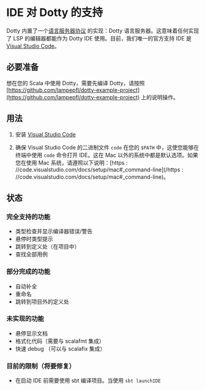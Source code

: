 # IDE 对 Dotty 的支持

Dotty 内置了一个[语言服务器协议](https://github.com/Microsoft/language-server-protocol) 的实现：Dotty 语言服务器。这意味着任何实现了 LSP 的编辑器都能作为 Dotty IDE 使用。目前，我们唯一的官方支持 IDE 是 [Visual Studio Code](https://code.visualstudio.com/)。

## 必要准备

想在您的 Scala 中使用 Dotty，需要先编译 Dotty，请按照 [https://github.com/lampepfl/dotty-example-project](https://github.com/lampepfl/dotty-example-project) 上的说明操作。

## 用法

1. 安装 [Visual Studio Code](https://code.visualstudio.com/)

2. 确保 Visual Studio Code 的二进制文件 `code` 在您的 `$PATH` 中，这使您能够在终端中使用 `code` 命令打开 IDE。这在 Mac 以外的系统中都是默认选项。如果您在使用 Mac 系统，请遵照以下说明：[https : //code.visualstudio.com/docs/setup/mac\#\_command-line](/https : //code.visualstudio.com/docs/setup/mac#_command-line)。

## 状态

### 完全支持的功能

* 类型检查并显示编译器错误/警告
* 悬停时类型提示
* 跳转到定义处（在项目中）
* 查找全部用例

### 部分完成的功能

* 自动补全
* 重命名
* 跳转到项目外的定义处

### 未实现的功能

* 悬停显示文档
* 格式化代码（需要与 scalafmt 集成）
* 快速 debug （可以与 scalafix 集成）

### 目前的限制（将要修复）

* 在启动 IDE 前需要使用 sbt 编译项目。当使用 `sbt launchIDE`



